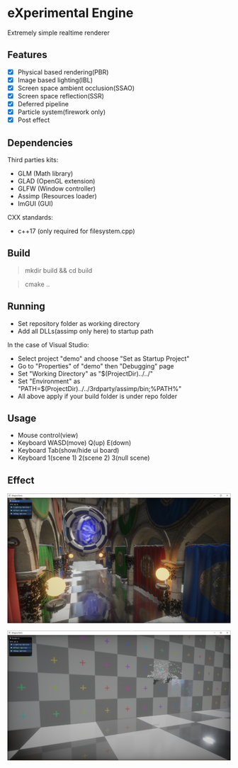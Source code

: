 # eXperimental Engine

Extremely simple realtime renderer

## Features

- [x] Physical based rendering(PBR)
- [x] Image based lighting(IBL)
- [x] Screen space ambient occlusion(SSAO)
- [x] Screen space reflection(SSR)
- [x] Deferred pipeline
- [x] Particle system(firework only)
- [x] Post effect

## Dependencies

Third parties kits:

* GLM (Math library)
* GLAD (OpenGL extension)
* GLFW (Window controller)
* Assimp (Resources loader)
* ImGUI (GUI)

CXX standards:

* c++17 (only required for filesystem.cpp)

## Build

> mkdir build && cd build

> cmake ..

## Running

* Set repository folder as working directory
* Add all DLLs(assimp only here) to startup path

In the case of Visual Studio:

* Select project "demo" and choose "Set as Startup Project"
* Go to "Properties" of "demo" then "Debugging" page
* Set "Working Directory" as "$(ProjectDir)../../"
* Set "Environment" as "PATH=$(ProjectDir)../../3rdparty/assimp/bin;%PATH%"
* All above apply if your build folder is under repo folder

## Usage

* Mouse control(view)
* Keyboard WASD(move) Q(up) E(down)
* Keyboard Tab(show/hide ui board)
* Keyboard 1(scene 1) 2(scene 2) 3(null scene)

## Effect

![Alt text](scene1.png?raw=true "Effect")

![Alt text](scene2.png?raw=true "Effect")
